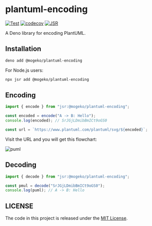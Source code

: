 # plantuml-encoding

[![Test](https://github.com/mogeko/plantuml-encoding/actions/workflows/test.yaml/badge.svg)](https://github.com/mogeko/plantuml-encoding/actions/workflows/test.yaml)
[![codecov](https://codecov.io/gh/mogeko/plantuml-encoding/graph/badge.svg?token=sOSMiP3F42)](https://codecov.io/gh/mogeko/plantuml-encoding)
[![JSR](https://jsr.io/badges/@mogeko/plantuml-encoding)](https://jsr.io/@mogeko/plantuml-encoding)

A Deno library for encoding PlantUML.

## Installation

```sh
deno add @mogeko/plantuml-encoding
```

For Node.js users:

```sh
npx jsr add @mogeko/plantuml-encoding
```

## Encoding

```ts
import { encode } from "jsr:@mogeko/plantuml-encoding";

const encoded = encode("A -> B: Hello");
console.log(encoded); // SrJGjLDmibBmICt9oGS0

const url = `https://www.plantuml.com/plantuml/svg/${encoded}`;
```

Visit the URL and you will get this flowchart:

![puml](https://www.plantuml.com/plantuml/svg/SrJGjLDmibBmICt9oGS0)

## Decoding

```ts
import { decode } from "jsr:@mogeko/plantuml-encoding";

const pmul = decode("SrJGjLDmibBmICt9oGS0");
console.log(puml); // A -> B: Hello
```

## LICENSE

The code in this project is released under the [MIT License](./LICENSE).
